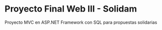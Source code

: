 # Proyecto Final Web III - Solidam

Proyecto MVC en ASP.NET Framework con SQL para propuestas solidarias